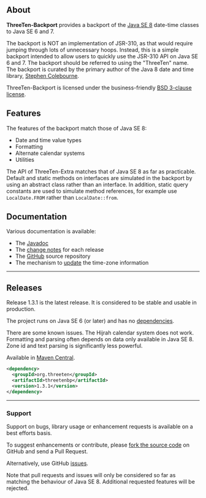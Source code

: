 ## <i></i> About

**ThreeTen-Backport** provides a backport of the
[Java SE 8](https://docs.oracle.com/javase/8/docs/api/java/time/package-summary.html) date-time classes to Java SE 6 and 7.

The backport is NOT an implementation of JSR-310, as that would require
jumping through lots of unnecessary hoops.
Instead, this is a simple backport intended to allow users to quickly
use the JSR-310 API on Java SE 6 and 7.
The backport should be referred to using the "ThreeTen" name.
The backport is curated by the primary author of the Java 8 date and time library, [Stephen Colebourne](http://www.joda.org/).

ThreeTen-Backport is licensed under the business-friendly [BSD 3-clause license](license.html).


## <i></i> Features

The features of the backport match those of Java SE 8:

* Date and time value types
* Formatting
* Alternate calendar systems
* Utilities

The API of ThreeTen-Extra matches that of Java SE 8 as far as practicable.
Default and static methods on interfaces are simulated in the backport
by using an abstract class rather than an interface.
In addition, static query constants are used to simulate method references, for example
use <code>LocalDate.FROM</code> rather than <code>LocalDate::from</code>.


## <i></i> Documentation

Various documentation is available:

* The [Javadoc](apidocs/index.html)
* The [change notes](changes-report.html) for each release
* The [GitHub](https://github.com/ThreeTen/threetenbp) source repository
* The mechanism to [update](update-tzdb.html) the time-zone information

---

## <i></i> Releases

Release 1.3.1 is the latest release.
It is considered to be stable and usable in production.

The project runs on Java SE 6 (or later) and has no [dependencies](dependencies.html).

There are some known issues.
The Hijrah calendar system does not work.
Formatting and parsing often depends on data only available in Java SE 8.
Zone id and text parsing is significantly less powerful.

Available in [Maven Central](http://search.maven.org/#artifactdetails%7Corg.threeten%7Cthreetenbp%7C1.3.1%7Cjar).

```xml
<dependency>
  <groupId>org.threeten</groupId>
  <artifactId>threetenbp</artifactId>
  <version>1.3.1</version>
</dependency>
```

---

### Support

Support on bugs, library usage or enhancement requests is available on a best efforts basis.

To suggest enhancements or contribute, please [fork the source code](https://github.com/ThreeTen/threetenbp)
on GitHub and send a Pull Request.

Alternatively, use GitHub [issues](https://github.com/ThreeTen/threetenbp/issues).

Note that pull requests and issues will only be considered so far as matching the behaviour of Java SE 8.
Additional requested features will be rejected.
